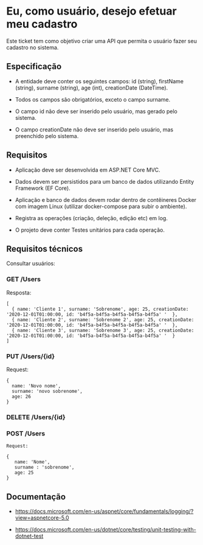 # Eu, como usuário, desejo efetuar meu cadastro

Este ticket tem como objetivo criar uma API que permita o usuário fazer seu cadastro no sistema.

## Especificação

 - A entidade deve conter os seguintes campos: id (string), firstName (string), surname (string), age (int), creationDate (DateTime).

 - Todos os campos são obrigatórios, exceto o campo surname.

 - O campo id não deve ser inserido pelo usuário, mas gerado pelo sistema.

 - O campo creationDate não deve ser inserido pelo usuário, mas preenchido pelo sistema.

## Requisitos

 - Aplicação deve ser desenvolvida em ASP.NET Core MVC.

 - Dados devem ser persistidos para um banco de dados utilizando Entity Framework (EF Core).

 - Aplicação e banco de dados devem rodar dentro de contêineres Docker com imagem Linux (utilizar docker-compose para subir o ambiente).

 - Registra as operações (criação, deleção, edição etc) em log.

 - O projeto deve conter Testes unitários para cada operação.

## Requisitos técnicos

Consultar usuários:

### GET /Users

Resposta: 

    [
      { name: 'Cliente 1', surname: 'Sobrenome', age: 25, creationDate: '2020-12-01T01:00:00, id: 'b4f5a-b4f5a-b4f5a-b4f5a-b4f5a' '  },
      { name: 'Cliente 2', surname: 'Sobrenome 2', age: 25, creationDate: '2020-12-01T01:00:00, id: 'b4f5a-b4f5a-b4f5a-b4f5a-b4f5a' '  },
      { name: 'Cliente 3', surname: 'Sobrenome 3', age: 25, creationDate: '2020-12-01T01:00:00, id: 'b4f5a-b4f5a-b4f5a-b4f5a-b4f5a' '  }
    ]

### PUT /Users/{id}

Request:

    {
      name: 'Novo nome',
      surname: 'novo sobrenome',
      age: 26
    }

### DELETE /Users/{id}

### POST /Users

    Request:
    
    {
       name: 'Nome',
       surname : 'sobrenome',
       age: 25
    }

## Documentação

 - https://docs.microsoft.com/en-us/aspnet/core/fundamentals/logging/?view=aspnetcore-5.0

 - https://docs.microsoft.com/en-us/dotnet/core/testing/unit-testing-with-dotnet-test

